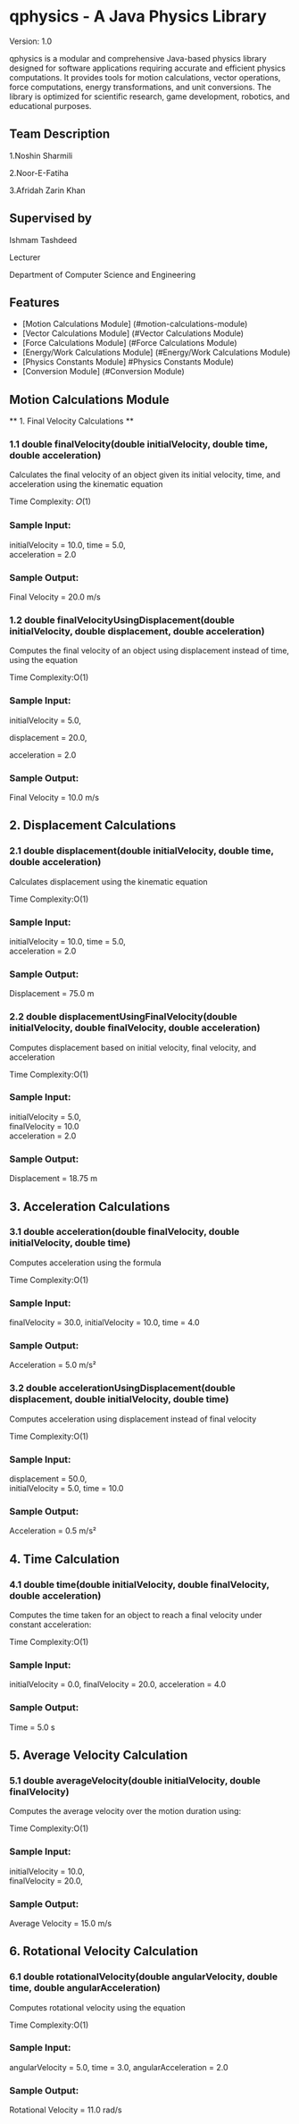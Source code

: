 
# qphysics - A Java Physics Library

Version: 1.0

qphysics is a modular and comprehensive Java-based physics library designed for software applications requiring accurate and efficient physics computations. It provides tools for motion calculations, vector operations, force computations, energy transformations, and unit conversions. The library is optimized for scientific research, game development, robotics, and educational purposes.


## Team Description
1.Noshin Sharmili

2.Noor-E-Fatiha

3.Afridah Zarin Khan

## Supervised by

Ishmam Tashdeed

Lecturer

Department of Computer Science and Engineering

## Features

- [Motion Calculations Module] (#motion-calculations-module)
- [Vector Calculations Module] (#Vector Calculations Module)
- [Force Calculations Module] (#Force Calculations Module)
- [Energy/Work Calculations Module] (#Energy/Work Calculations Module)
- [Physics Constants Module] #Physics Constants Module)
- [Conversion Module] (#Conversion Module)

## Motion Calculations Module

** 1. Final Velocity Calculations ** <br>

### 1.1 double finalVelocity(double initialVelocity, double time, double acceleration)
Calculates the final velocity of an object given its initial velocity, time, and acceleration using the kinematic equation

Time Complexity: 𝑂(1)

### Sample Input:

initialVelocity = 10.0,
time = 5.0,  
acceleration = 2.0  

### Sample Output:
Final Velocity = 20.0 m/s  

### 1.2 double finalVelocityUsingDisplacement(double initialVelocity, double displacement, double acceleration)

Computes the final velocity of an object using displacement instead of time, using the equation

Time Complexity:O(1)

### Sample Input:

initialVelocity = 5.0,  

displacement = 20.0, 

acceleration = 2.0  

### Sample Output:

Final Velocity = 10.0 m/s  

## 2. Displacement Calculations
### 2.1 double displacement(double initialVelocity, double time, double acceleration)

Calculates displacement using the kinematic equation

​Time Complexity:O(1)

### Sample Input:

initialVelocity = 10.0, 
time = 5.0,  
acceleration = 2.0  

### Sample Output:

Displacement = 75.0 m  

### 2.2 double displacementUsingFinalVelocity(double initialVelocity, double finalVelocity, double acceleration)
Computes displacement based on initial velocity, final velocity, and acceleration 

Time Complexity:O(1)

### Sample Input:

initialVelocity = 5.0,  
finalVelocity = 10.0  
acceleration = 2.0  

### Sample Output:

Displacement = 18.75 m  

## 3. Acceleration Calculations
### 3.1 double acceleration(double finalVelocity, double initialVelocity, double time)
Computes acceleration using the formula

Time Complexity:O(1)

### Sample Input:
finalVelocity = 30.0, 
initialVelocity = 10.0, 
time = 4.0  

### Sample Output:

Acceleration = 5.0 m/s²  

### 3.2 double accelerationUsingDisplacement(double displacement, double initialVelocity, double time)

Computes acceleration using displacement instead of final velocity

Time Complexity:O(1)

### Sample Input:

displacement = 50.0,  
initialVelocity = 5.0, 
time = 10.0  

### Sample Output:

Acceleration = 0.5 m/s²  
## 4. Time Calculation
### 4.1 double time(double initialVelocity, double finalVelocity, double acceleration)

Computes the time taken for an object to reach a final velocity under constant acceleration:

Time Complexity:O(1)

### Sample Input:

initialVelocity = 0.0, 
finalVelocity = 20.0, 
acceleration = 4.0  

### Sample Output:

Time = 5.0 s  

## 5. Average Velocity Calculation
### 5.1 double averageVelocity(double initialVelocity, double finalVelocity)

Computes the average velocity over the motion duration using:

Time Complexity:O(1)

### Sample Input:
initialVelocity = 10.0,  
finalVelocity = 20.0,  

### Sample Output:

Average Velocity = 15.0 m/s  

## 6. Rotational Velocity Calculation
### 6.1 double rotationalVelocity(double angularVelocity, double time, double angularAcceleration)

Computes rotational velocity using the equation

Time Complexity:O(1)

### Sample Input:

angularVelocity = 5.0, 
time = 3.0, 
angularAcceleration = 2.0  

### Sample Output:

Rotational Velocity = 11.0 rad/s  
